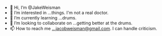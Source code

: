 - 👋 Hi, I’m @JakeWeisman
- 👀 I’m interested in ...things. I'm not a real doctor.       
- 🌱 I’m currently learning ...drums.
- 💞️ I’m looking to collaborate on ...getting better at the drums.
- 📫 How to reach me ...jacobweisman@gmail.com. I can handle criticism.

<!---
JakeWeisman/JakeWeisman is a ✨ special ✨ repository because its `README.md` (this file) appears on your GitHub profile.
You can click the Preview link to take a look at your changes.
--->
